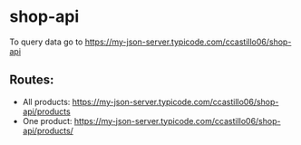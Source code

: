 # shop-api

To query data go to https://my-json-server.typicode.com/ccastillo06/shop-api

## Routes:

- All products: https://my-json-server.typicode.com/ccastillo06/shop-api/products
- One product: https://my-json-server.typicode.com/ccastillo06/shop-api/products/<id>
